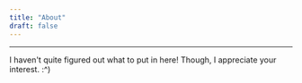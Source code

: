 ```yaml
---
title: "About"
draft: false
---
```

---

I haven't quite figured out what to put in here! Though, I appreciate your interest. :^)
